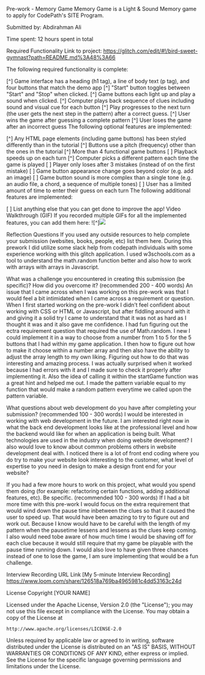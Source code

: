Pre-work - Memory Game
Memory Game is a Light & Sound Memory game to apply for CodePath's SITE Program.

Submitted by: Abdirahman Ali

Time spent: 12 hours spent in total

Required Functionality
Link to project: https://glitch.com/edit/#!/bird-sweet-gymnast?path=README.md%3A48%3A66

The following required functionality is complete:

[^] Game interface has a heading (h1 tag), a line of body text (p tag), and four buttons that match the demo app
[^] "Start" button toggles between "Start" and "Stop" when clicked.
[^] Game buttons each light up and play a sound when clicked.
[^] Computer plays back sequence of clues including sound and visual cue for each button
[^] Play progresses to the next turn (the user gets the next step in the pattern) after a correct guess.
[^] User wins the game after guessing a complete pattern
[^] User loses the game after an incorrect guess
The following optional features are implemented:

[^] Any HTML page elements (including game buttons) has been styled differently than in the tutorial
[^] Buttons use a pitch (frequency) other than the ones in the tutorial
[^] More than 4 functional game buttons
[ ] Playback speeds up on each turn
[^] Computer picks a different pattern each time the game is played
[ ] Player only loses after 3 mistakes (instead of on the first mistake)
[ ] Game button appearance change goes beyond color (e.g. add an image)
[ ] Game button sound is more complex than a single tone (e.g. an audio file, a chord, a sequence of multiple tones)
[ ] User has a limited amount of time to enter their guess on each turn
The following additional features are implemented:

[ ] List anything else that you can get done to improve the app!
Video Walkthrough (GIF)
If you recorded multiple GIFs for all the implemented features, you can add them here: ![^]![](https://i.imgur.com/gnpbbsT.gif)

Reflection Questions
If you used any outside resources to help complete your submission (websites, books, people, etc) list them here.
During this prework I did utilize some slack help from codepath individuals with some experience working with this glitch application. I used w3schools.com as a tool to understand the math.random function better and also how to work with arrays with arrays in Javascript.

What was a challenge you encountered in creating this submission (be specific)? How did you overcome it? (recommended 200 - 400 words)
An issue that I came across when I was working on this pre-work was that I would feel a bit intimidated when I came across a requirement or question. When I first started working on the pre-work I didn’t feel confident about working with CSS or HTML or Javascript, but after fiddling around with it and giving it a solid try I came to understand that it was not as hard as I thought it was and it also gave me confidence. I had fun figuring out the ectra requirement question that required the use of Math.random. I new I could implement it in a way to choose from a number from 1 to 5 for the 5 buttons that I had within my game application. I then how to figure out how to make it choose within a number array and then also have the ability to adjust the array length to my own liking. Figuring out how to do that was interesting and amazing process. I was actually surprised when it worked because I had errors with it and I made sure to check it properly after implementing it. Also the idea of calling it within the startGame function was a great hint and helped me out. I made the pattern variable equal to my function that would make a random pattern everytime we called upon the pattern variable.

What questions about web development do you have after completing your submission? (recommended 100 - 300 words)
I would be interested in working with web development in the future. I am interested right now in what the back end development looks like at the professional level and how the backend would like for when an application is being built. What technologies are used in the industry when doing website development? I also would love to know about common problems others in website development deal with. I noticed there is a lot of front end coding where you do try to make your website look interesting to the customer, what level of expertise to you need in design to make a design front end for your website?

If you had a few more hours to work on this project, what would you spend them doing (for example: refactoring certain functions, adding additional features, etc). Be specific. (recommended 100 - 300 words)
If I had a bit more time with this pre-work I would focus on the extra requirement that would wind down the pause time inbetween the clues so that it caused the user to speed up. That would have been amazing to try to figure out and work out. Because I know would have to be careful with the length of my pattern when the pausetime lessens and lessens as the clues keep coming. I also would need tobe aware of how much time I would be shaving off for each clue because it would still require that my game be playable with the pause time running down. I would also love to have given three chances instead of one to lose the game, I am sure implementing that would be a fun challenge.

Interview Recording URL Link
[My 5-minute Interview Recording] https://www.loom.com/share/126518a769ba4965981c4dd53163c24d

License
Copyright [YOUR NAME]

Licensed under the Apache License, Version 2.0 (the "License");
you may not use this file except in compliance with the License.
You may obtain a copy of the License at

    http://www.apache.org/licenses/LICENSE-2.0

Unless required by applicable law or agreed to in writing, software
distributed under the License is distributed on an "AS IS" BASIS,
WITHOUT WARRANTIES OR CONDITIONS OF ANY KIND, either express or implied.
See the License for the specific language governing permissions and
limitations under the License.
